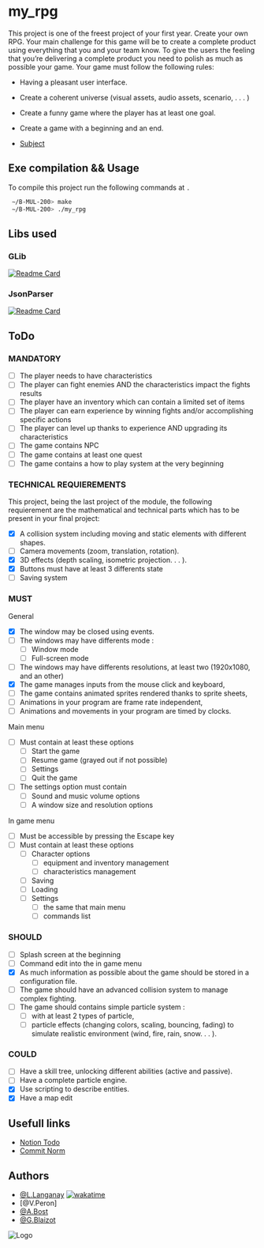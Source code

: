 
# my_rpg

This project is one of the freest project of your first year. Create your own RPG.
Your main challenge for this game will be to create a complete product using everything that you and your team know.
To give the users the feeling that you’re delivering a complete product you need to polish as much as possible your game.
Your game must follow the following rules:
- Having a pleasant user interface.
- Create a coherent universe (visual assets, audio assets, scenario, . . . )
- Create a funny game where the player has at least one goal.
- Create a game with a beginning and an end.

- [Subject](https://intra.epitech.eu/module/2022/B-MUL-200/REN-2-1/acti-591867/project/file/B-MUL-200_my_rpg.pdf)

## Exe compilation && Usage

To compile this project run the following commands at ``.``

```bash
 ∼/B-MUL-200> make
 ∼/B-MUL-200> ./my_rpg
```

## Libs used

### GLib
[![Readme Card](https://github-readme-stats.vercel.app/api/pin/?username=anuraghazra&repo=github-readme-stats)](https://github.com/LouisLanganay/glib)

### JsonParser
[![Readme Card](https://github-readme-stats.vercel.app/api/pin/?username=anuraghazra&repo=github-readme-stats)](https://github.com/LouisLanganay/json-parser)


## ToDo

### MANDATORY
- [ ] The player needs to have characteristics
- [ ] The player can fight enemies AND the characteristics impact the fights results
- [ ] The player have an inventory which can contain a limited set of items
- [ ] The player can earn experience by winning fights and/or accomplishing specific actions
- [ ] The player can level up thanks to experience AND upgrading its characteristics
- [ ] The game contains NPC
- [ ] The game contains at least one quest
- [ ] The game contains a how to play system at the very beginning

### TECHNICAL REQUIEREMENTS
This project, being the last project of the module, the following requierement are the mathematical and technical parts which has to be present in your final project:
- [X] A collision system including moving and static elements with different shapes.
- [ ] Camera movements (zoom, translation, rotation).
- [X] 3D effects (depth scaling, isometric projection. . . ).
- [X] Buttons must have at least 3 differents state
- [ ] Saving system

### MUST
General

- [X] The window may be closed using events.
- [ ] The windows may have differents mode :
    - [ ] Window mode
    - [ ] Full-screen mode
- [ ] The windows may have differents resolutions, at least two (1920x1080, and an other)
- [X] The game manages inputs from the mouse click and keyboard,
- [ ] The game contains animated sprites rendered thanks to sprite sheets,
- [ ] Animations in your program are frame rate independent,
- [ ] Animations and movements in your program are timed by clocks.

Main menu

- [ ] Must contain at least these options
    - [ ] Start the game
    - [ ] Resume game (grayed out if not possible)
    - [ ] Settings
    - [ ] Quit the game
- [ ] The settings option must contain
    - [ ] Sound and music volume options
    - [ ] A window size and resolution options

In game menu

- [ ] Must be accessible by pressing the Escape key
- [ ] Must contain at least these options
    - [ ] Character options
        - [ ] equipment and inventory management
        - [ ] characteristics management
    - [ ] Saving
    - [ ] Loading
    - [ ] Settings
        - [ ] the same that main menu
        - [ ] commands list

### SHOULD
- [ ] Splash screen at the beginning
- [ ] Command edit into the in game menu
- [X] As much information as possible about the game should be stored in a configuration file.
- [ ] The game should have an advanced collision system to manage complex fighting.
- [ ] The game should contains simple particle system :
    - [ ] with at least 2 types of particle,
    - [ ] particle effects (changing colors, scaling, bouncing, fading) to simulate realistic environment (wind, fire, rain, snow. . . ).

### COULD
- [ ] Have a skill tree, unlocking different abilities (active and passive).
- [ ] Have a complete particle engine.
- [X] Use scripting to describe entities.
- [X] Have a map edit

## Usefull links

- [Notion Todo](https://louislanganay.notion.site/ee61046211914de4aaeded0f3a9d0802?v=ff76086772624e21bb76efda1f61261e)
- [Commit Norm](https://www.notion.so/louislanganay/Commit-Norm-0ff087d6a3b949769100ef085dd92c09)


## Authors

- [@L.Langanay](https://github.com/LouisLanganay) [![wakatime](https://wakatime.com/badge/user/3372edb3-08ff-4829-807b-29bbe42cf52b/project/b37acda6-2743-4b81-baa5-a7701a38e485.svg)](https://wakatime.com/badge/user/3372edb3-08ff-4829-807b-29bbe42cf52b/project/b37acda6-2743-4b81-baa5-a7701a38e485)
- [@V.Peron]
- [@A.Bost](https://github.com/AugustinBst)
- [@G.Blaizot](https://github.com/Gaulaume)

![Logo](https://newsroom.ionis-group.com/wp-content/uploads/2021/10/EPITECH-TECHNOLOGY-QUADRI-2021.png)

